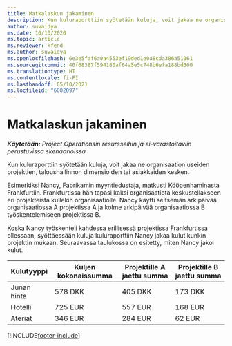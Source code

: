 ```yaml
---
title: Matkalaskun jakaminen
description: Kun kuluraporttiin syötetään kuluja, voit jakaa ne organisaation useiden projektien, yritysten tai asiakkaiden kesken.
author: suvaidya
ms.date: 10/10/2020
ms.topic: article
ms.reviewer: kfend
ms.author: suvaidya
ms.openlocfilehash: 6e3e5faf6a0a4553ef19ded1e0a8cda386a51061
ms.sourcegitcommit: 40f68387f594180af64a5e5c748b6efa188bd300
ms.translationtype: HT
ms.contentlocale: fi-FI
ms.lasthandoff: 05/10/2021
ms.locfileid: "6002097"
---
```

# <a name="distributions-on-an-expense-report"></a>Matkalaskun jakaminen

_**Käytetään:** Project Operationsin resursseihin ja ei-varastoitaviin perustuvissa skenaarioissa_

Kun kuluraporttiin syötetään kuluja, voit jakaa ne organisaation useiden projektien, taloushallinnon dimensioiden tai asiakkaiden kesken.

Esimerkiksi Nancy, Fabrikamin myyntiedustaja, matkusti Kööpenhaminasta Frankfurtiin. Frankfurtissa hän tapasi kaksi organisaatiota keskustellakseen eri projekteista kullekin organisaatiolle. Nancy käytti seitsemän arkipäivää organisaatiossa A projektissa A ja kolme arkipäivää organisaatiossa B työskentelemiseen projektissa B.

Koska Nancy työskenteli kahdessa erillisessä projektissa Frankfurtissa ollessaan, syöttäessään kuluja kuluraporttiin Nancy jakaa kulut kunkin projektin mukaan. Seuraavassa taulukossa on esitetty, miten Nancy jakoi kulut.

| Kulutyyppi | Kuljen kokonaissumma | Projektille A jaettu summa | Projektille B jaettu summa |
|--------------|----------------------|---------------------------------|---------------------------------|
| Junan hinta   | 578 DKK              | 405 DKK                         | 173 DKK                         |
| Hotelli        | 725 EUR              | 557 EUR                         | 168 EUR                         |
| Ateriat        | 346 EUR              | 284 EUR                         | 62 EUR                          |


[!INCLUDE[footer-include](../includes/footer-banner.md)]